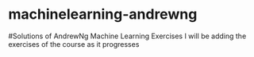 # machinelearning-andrewng
#Solutions of AndrewNg Machine Learning Exercises
I will be adding the exercises of the course as it progresses
